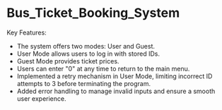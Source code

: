 # Bus_Ticket_Booking_System

Key Features:
- The system offers two modes: User and Guest.
- User Mode allows users to log in with stored IDs.
- Guest Mode provides ticket prices.
- Users can enter "0" at any time to return to the main menu.
- Implemented a retry mechanism in User Mode, limiting incorrect ID attempts to 3 before terminating the program.
- Added error handling to manage invalid inputs and ensure a smooth user experience.
